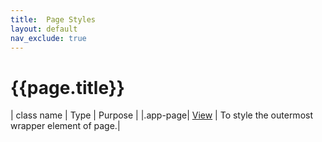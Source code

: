 ```yaml
---
title:  Page Styles
layout: default
nav_exclude: true
---
```

# {{page.title}}

| class name  | Type | Purpose |
|.app-page| [View](./view.style.html) |  To style the outermost wrapper element of page.|
